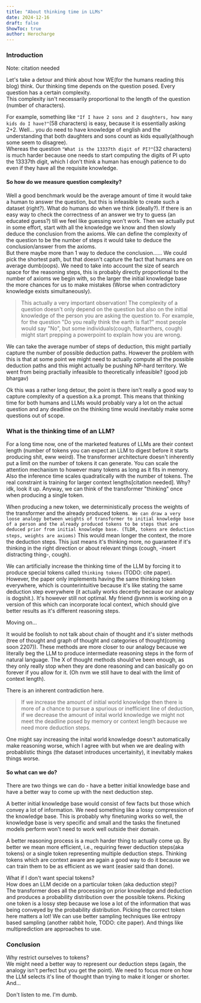 ```yaml
---
title: "About thinking time in LLMs"
date: 2024-12-16
draft: false
ShowToc: true
author: Herocharge
---
```


### Introduction

Note: citation needed

Let's take a detour and think about how WE(for the humans reading this blog) think.
Our thinking time depends on the question posed. Every question has a certain complexity.  
This complexity isn't necessarily proportional to the length of the question (number of characters).  

For example, something like `"If I have 2 sons and 2 daughters, how many kids do I have?"`(58 characters) is easy,
because it is essentially asking 2+2. Well... you do need to have knowledge of english and the understanding that both daughters and sons count as kids equally(although some seem to disagree).  
Whereas the question `"What is the 13337th digit of PI?"`(32 characters) is much harder because one needs to start computing the digits of PI upto the 13337th digit, which I don't think a human has enough patience to do even if they have all the requisite knowledge.  

#### So how do we measure question complexity?  
Well a good benchmark would be the average amount of time it would take a human to answer the question, but this is infeasible to create such a dataset (right?). What do humans do when we think (ideally?). If there is an easy way to check the correctness of an answer we try to guess (an educated guess?) till we feel like guessing won't work. Then we actually put in some effort, start with all the knowledge we know and then slowly deduce the conclusion from the axioms. We can define the complexity of the question to be the number of steps it would take to deduce the conclusion/answer from the axioms.  
But there maybe more than 1 way to deduce the conclusion......
We could pick the shortest path, but that doesn't capture the fact that humans are on average dumb(oops). We need to take into account the size of search space for the reasoning steps, this is probably directly proportional to the number of axioms we begin with, so the larger the initial knowledge base the more chances for us to make mistakes (Worse when contradictory knowledge exists simultaneously).  

> This actually a very important observation! The complexity of a question doesn't only depend on the 
question but also on the initial knowledge of the person you are asking the question to. For example, for the question "Do you really think the earth is flat?" most people would say "No", but some individuals(cough, flatearthers, cough) might start prepping a powerpoint to explain how you are wrong.

We can take the average number of steps of deduction, this might partially capture the number of possible deduction paths. However the problem with this is that at some point we might need to actually compute all the possible deduction paths and this might actually be pushing NP-hard territory. We went from being practially infeasible to theoretically infeasible? (good job bhargav)

Ok this was a rather long detour, the point is there isn't really a good way to capture complexity of a question a.k.a prompt. This means that thinking time for both humans and LLMs would probably vary a lot on the actual question and any deadline on the thinking time would inevitably make some questions out of scope.

### What is the thinking time of an LLM?
For a long time now, one of the marketed features of LLMs are their context length (number of tokens you can expect an LLM to digest before it starts producing shit, eww weird). The transformer architecture doesn't inherently put a limit on the number of tokens it can generate. You can scale the attention mechanism to however many tokens as long as it fits in memory. Also the inference time scales quadratically with the number of tokens. The real constraint is training for larger context lengths[citation needed]. Why? idk, look it up. Anyway, we can think of the transformer "thinking" once when producing a single token. 

When producing a new token, we deterministically process the weights of the transformer and the already produced tokens.` We can draw a very loose analogy between weights of transformer to initial knowledge base of a person and the already produced tokens to be steps that are deduced prior from initial knowledge base. (TLDR, tokens are deduction steps, weights are axioms)` This would mean longer the context, the more the deduction steps. This just means it's thinking more, no guarantee if it's thinking in the right direction or about relevant things (cough, -insert distracting thing-, cough). 

We can artificially increase the thinking time of the LLM by forcing it to produce special tokens called `thinking tokens` (TODO: cite paper). However, the paper only implements having the same thinking token everywhere, which is counterintuitive because it's like stating the same deduction step everywhere (it actually works decently because our analogy is dogshit.). It's however still not optimal. My friend @vnnm is working on a version of this which can incorporate local context, which should give better results as it's different reasoning steps.

Moving on... 

It would be foolish to not talk about chain of thought and it's sister methods (tree of thought and graph of thought and categories of thought(coming soon 2207)). These methods are more closer to our analogy because we literally beg the LLM to produce intermediate reasoning steps in the form of natural language. The X of thought methods should've been enough, as they only really stop when they are done reasoning and can basically go on forever if you allow for it. (Oh nvm we still have to deal with the limit of context length).   

There is an inherent contradiction here.
> If we increase the amount of initial world knowledge then there is more of a chance to pursue a spurious or inefficient line of deduction, if we decrease the amount of inital world knowledge we might not meet the deadline posed by memory or context length because we need more deduction steps.

One might say increasing the inital world knowledge doesn't automatically make reasoning worse, which I agree with but when we are dealing with probablistic things (the dataset introduces uncertainity), it inevitably makes things worse.


#### So what can we do?
There are two things we can do - have a better initial knowledge base and have a better way to come up with the next deduction step.

A better initial knowledge base would consist of few facts but those which convey a lot of information. We need something like a lossy compression of the knowledge base. This is probably why finetuning works so well, the knowledge base is very specific and small and the tasks the finetuned models perform won't need to work well outside their domain.

A better reasoning process is a much harder thing to actually come up. By better we mean more efficient, i.e., requiring fewer deduction steps(aka tokens) or a single token representing multiple deduction steps. Thinking tokens which are context aware are again a good way to do it because we can train them to be as efficient as we want (easier said than done).

What if I don't want special tokens?  
How does an LLM decide on a particular token (aka deduction step)?  
The transformer does all the processing on prior knowledge and deduction and produces a probability distribution over the possible tokens. Picking one token is a lossy step because we lose a lot of the information that was being conveyed by the probability distribution. Picking the correct token here matters a lot! We can use better sampling techniques like entropy based sampling (another rabbit hole, TODO: cite paper). And things like multiprediction are approaches to use.


### Conclusion
Why restrict ourselves to tokens?  
We might need a better way to represent our deduction steps (again, the analogy isn't perfect but you get the point). We need to focus more on how the LLM selects it's line of thought than trying to make it longer or shorter. And...  


Don't listen to me. I'm dumb.